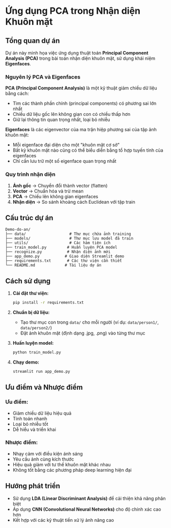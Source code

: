 # Ứng dụng PCA trong Nhận diện Khuôn mặt

## Tổng quan dự án

Dự án này minh họa việc ứng dụng thuật toán **Principal Component Analysis (PCA)** trong bài toán nhận diện khuôn mặt, sử dụng khái niệm **Eigenfaces**.

### Nguyên lý PCA và Eigenfaces

**PCA (Principal Component Analysis)** là một kỹ thuật giảm chiều dữ liệu bằng cách:
- Tìm các thành phần chính (principal components) có phương sai lớn nhất
- Chiếu dữ liệu gốc lên không gian con có chiều thấp hơn
- Giữ lại thông tin quan trọng nhất, loại bỏ nhiễu

**Eigenfaces** là các eigenvector của ma trận hiệp phương sai của tập ảnh khuôn mặt:
- Mỗi eigenface đại diện cho một "khuôn mặt cơ sở"
- Bất kỳ khuôn mặt nào cũng có thể biểu diễn bằng tổ hợp tuyến tính của eigenfaces
- Chỉ cần lưu trữ một số eigenface quan trọng nhất

### Quy trình nhận diện

1. **Ảnh gốc** → Chuyển đổi thành vector (flatten)
2. **Vector** → Chuẩn hóa và trừ mean
3. **PCA** → Chiếu lên không gian eigenfaces
4. **Nhận diện** → So sánh khoảng cách Euclidean với tập train

## Cấu trúc dự án

```
Demo-do-an/
├── data/                   # Thư mục chứa ảnh training
├── models/                 # Thư mục lưu model đã train
├── utils/                  # Các hàm tiện ích
├── train_model.py         # Huấn luyện PCA model
├── recognize.py           # Nhận diện ảnh mới
├── app_demo.py           # Giao diện Streamlit demo
├── requirements.txt       # Các thư viện cần thiết
└── README.md             # Tài liệu dự án
```

## Cách sử dụng

1. **Cài đặt thư viện:**
   ```bash
   pip install -r requirements.txt
   ```

2. **Chuẩn bị dữ liệu:**
   - Tạo thư mục con trong `data/` cho mỗi người (ví dụ: `data/person1/`, `data/person2/`)
   - Đặt ảnh khuôn mặt (định dạng .jpg, .png) vào từng thư mục

3. **Huấn luyện model:**
   ```bash
   python train_model.py
   ```

4. **Chạy demo:**
   ```bash
   streamlit run app_demo.py
   ```

## Ưu điểm và Nhược điểm

### Ưu điểm:
- Giảm chiều dữ liệu hiệu quả
- Tính toán nhanh
- Loại bỏ nhiễu tốt
- Dễ hiểu và triển khai

### Nhược điểm:
- Nhạy cảm với điều kiện ánh sáng
- Yêu cầu ảnh cùng kích thước
- Hiệu quả giảm với tư thế khuôn mặt khác nhau
- Không tốt bằng các phương pháp deep learning hiện đại

## Hướng phát triển

- Sử dụng **LDA (Linear Discriminant Analysis)** để cải thiện khả năng phân biệt
- Áp dụng **CNN (Convolutional Neural Networks)** cho độ chính xác cao hơn
- Kết hợp với các kỹ thuật tiền xử lý ảnh nâng cao
